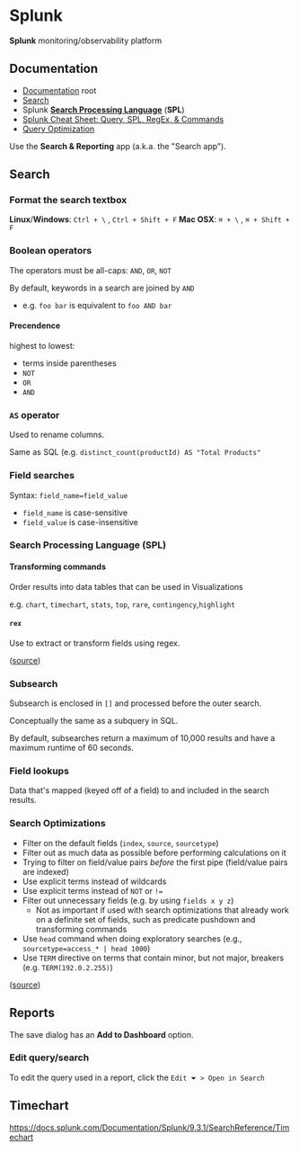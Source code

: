 # Splunk

**Splunk** monitoring/observability platform

## Documentation

- [Documentation](https://docs.splunk.com/Documentation) root
- [Search](https://docs.splunk.com/Documentation/SplunkCloud/9.2.2406/Search/GetstartedwithSearch?ref=hk)
- Splunk [**Search Processing Language**](https://docs.splunk.com/Splexicon:Searchprocessinglanguage) (**SPL**)
- [Splunk Cheat Sheet: Query, SPL, RegEx, & Commands](https://www.splunk.com/en_us/blog/learn/splunk-cheat-sheet-query-spl-regex-commands.html)
- [Query Optimization](https://docs.splunk.com/Documentation/Splunk/9.3.1/Search/Aboutoptimization)

Use the **Search & Reporting** app (a.k.a. the "Search app").

## Search

### Format the search textbox

**Linux**/**Windows**: `Ctrl + \` , `Ctrl + Shift + F`
**Mac OSX**: `⌘ + \` , `⌘ + Shift + F`

### Boolean operators

The operators must be all-caps: `AND`, `OR`, `NOT`

By default, keywords in a search are joined by `AND`

- e.g. `foo bar` is equivalent to `foo AND bar`

#### Precendence

highest to lowest:

- terms inside parentheses
- `NOT`
- `OR`
- `AND`

### `AS` operator

Used to rename columns.

Same as SQL (e.g. `distinct_count(productId) AS "Total Products"`

### Field searches

Syntax: `field_name=field_value`

- `field_name` is case-sensitive
- `field_value` is case-insensitive

### Search Processing Language (SPL)

#### Transforming commands

Order results into data tables that can be used in Visualizations

e.g. `chart`, `timechart`, `stats`, `top`, `rare`, `contingency`,`highlight`

#### `rex`

Use to extract or transform fields using regex.

([source](https://docs.splunk.com/Documentation/Splunk/9.3.1/SearchReference/Rex))

### Subsearch

Subsearch is enclosed in `[]` and processed before the outer search.

Conceptually the same as a subquery in SQL.

By default, subsearches return a maximum of 10,000 results and have a maximum runtime of 60 seconds.

### Field lookups

Data that's mapped (keyed off of a field) to and included in the search results.

### Search Optimizations

- Filter on the default fields (`index`, `source`, `sourcetype`)
- Filter out as much data as possible before performing calculations on it
- Trying to filter on field/value pairs _before_ the first pipe (field/value pairs are indexed)
- Use explicit terms instead of wildcards
- Use explicit terms instead of `NOT` or `!=`
- Filter out unnecessary fields (e.g. by using `fields x y z`)
  - Not as important if used with search optimizations that already work on a definite set of fields, such as predicate pushdown and transforming commands
- Use `head` command when doing exploratory searches (e.g., `sourcetype=access_* | head 1000`)
- Use `TERM` directive on terms that contain minor, but not major, breakers (e.g. `TERM(192.0.2.255)`)

([source](https://docs.splunk.com/Documentation/Splunk/9.3.1/Search/Quicktipsforoptimization))

## Reports

The save dialog has an **Add to Dashboard** option.

### Edit query/search

To edit the query used in a report, click the `Edit ⏷ > Open in Search`

## Timechart

<https://docs.splunk.com/Documentation/Splunk/9.3.1/SearchReference/Timechart>
